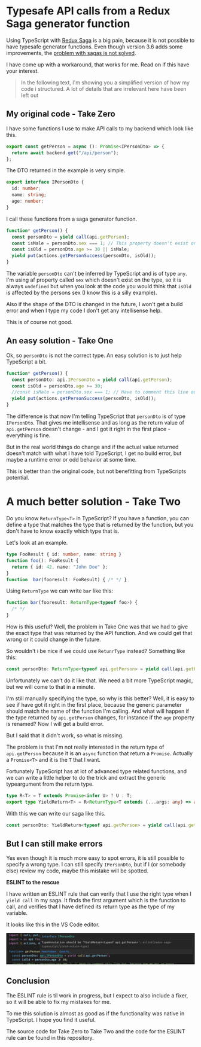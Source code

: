 # Typesafe API calls from a Redux Saga generator function

Using TypeScript with [Redux Saga](https://redux-saga.js.org/) is a big pain, because it is not possible to have typesafe generator functions. Even though version 3.6 adds some improvements, the [problem with sagas is not solved](https://github.com/microsoft/TypeScript/issues/2983#issuecomment-230414026).

I have come up with a workaround, that works for me. Read on if this have your interest.

> In the following text, I'm showing you a simplified version of how my code i structured. A lot of details
> that are irrelevant here have been left out

## My original code - Take Zero

I have some functions I use to make API calls to my backend which look like this.

```typescript
export const getPerson = async (): Promise<IPersonDto> => {
  return await backend.get("/api/person");
};
```

The DTO returned in the example is very simple.

```typescript
export interface IPersonDto {
  id: number;
  name: string;
  age: number;
}
```

I call these functions from a saga generator function.

```typescript
function* getPerson() {
  const personDto = yield call(api.getPerson);
  const isMale = personDto.sex === 1; // This property doesn't exist on IPersonDto, but no error.
  const isOld = personDto.age >= 30 || isMale;
  yield put(actions.getPersonSuccess(personDto, isOld));
}
```

The variable `personDto` can't be inferred by TypeScript and is of type `any`. I'm using af property called `sex` which doesn't exist on the type, so it is always `undefined` but when you look at the code you would think that `isOld` is affected by the persons sex (I know this is a silly example).

Also if the shape of the DTO is changed in the future, I won't get a build error and when I type my code I don't get any intellisense help.

This is of course not good.

## An easy solution - Take One

Ok, so `personDto` is not the correct type. An easy solution is to just help TypeScript a bit.

```typescript
function* getPerson() {
  const personDto: api.IPersonDto = yield call(api.getPerson);
  const isOld = personDto.age >= 30;
  //const isMale = personDto.sex === 1; // Have to comment this line out, because now we get an error.
  yield put(actions.getPersonSuccess(personDto, isOld));
}
```

The difference is that now I'm telling TypeScript that `personDto` is of type `IPersonDto`. That gives me intellisense and as long as the return value of `api.getPerson` doesn't change - and I got it right in the first place - everything is fine.

But in the real world things do change and if the actual value returned doesn't match with what I have told TypeScript, I get no build error, but maybe a runtime error or odd behavior at some time.

This is better than the original code, but not benefitting from TypeScripts potential.

# A much better solution - Take Two

Do you know `ReturnType<T>` in TypeScript? If you have a function, you can define a type that matches the type that is returned by the function, but you don't have to know exactly which type that is.

Let's look at an example.

```typescript
type FooResult { id: number, name: string }
function foo(): FooResult {
  return { id: 42, name: "John Doe" };
}
function  bar(fooresult: FooResult) { /* */ }
```

Using `ReturnType` we can write `bar` like this:

```typescript
function bar(fooresult: ReturnType<typeof foo>) {
  /* */
}
```

How is this useful? Well, the problem in Take One was that we had to give the exact type that was returned by the API function. And we could get that wrong or it could change in the future.

So wouldn't i be nice if we could use `RetunrType` instead? Something like this:

```typescript
const personDto: ReturnType<typeof api.getPerson> = yield call(api.getPerson);
```

Unfortunately we can't do it like that. We need a bit more TypeScript magic, but we will come to that in a minute.

I'm still manually specifying the type, so why is this better? Well, it is easy to see if have got it right in the first place, because the generic parameter should match the name of the function I'm calling. And what will happen if the type returned by `api.getPerson` changes, for instance if the `age` property is renamed? Now I will get a build error.

But I said that it didn't work, so what is missing.

The problem is that I'm not really interested in the return type of `api.getPerson` because it is an `async` function that return a `Promise`. Actually a `Promise<T>` and it is the `T` that I want.

Fortunately TypeScript has at lot of advanced type related functions, and we can write a little helper to do the trick and extract the generic typeargument from the return type.

```typescript
type R<T> = T extends Promise<infer U> ? U : T;
export type YieldReturn<T> = R<ReturnType<T extends (...args: any) => any ? T : any>>;
```

With this we can write our saga like this.

```typescript
const personDto: YieldReturn<typeof api.getPerson> = yield call(api.getPerson);
```

## But I can still make errors

Yes even though it is much more easy to spot errors, it is still possible to specify a wrong type. I can still specify `IPersonDto`, but if I (or somebody else) review my code, maybe this mistake will be spotted.

**ESLINT to the rescue**

I have written an ESLINT rule that can verify that I use the right type when I `yield call` in my saga. It finds the first argument which is the function to call, and verifies that I have defined its return type as the type of my variable.

It looks like this in the VS Code editor.

![eslint-rule](assets/eslint-rule.png)

## Conclusion

The ESLINT rule is til work in progress, but I expect to also include a fixer, so it will be able to fix my mistakes for me.

To me this solution is almost as good as if the functionality was native in TypeScript. I hope you find it useful.

The source code for Take Zero to Take Two and the code for the ESLINT rule can be found in this repository.
